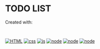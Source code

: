 # TODO LIST
Created with: 

<br>

[![HTML](https://img.shields.io/badge/-HTML-E34F26?style=for-the-badge&labelColor=black&logo=html5&logoColor=E34F26)](#)
[![css](https://img.shields.io/badge/-CSS-1572B6?style=for-the-badge&labelColor=black&logo=css3&logoColor=1572B6)](#)
[![js](https://img.shields.io/badge/-JavaScript-F7DF1E?style=for-the-badge&labelColor=black&logo=javascript&logoColor=F7DF1E)](#)
[![node](https://img.shields.io/badge/-NodeJS-339933?style=for-the-badge&labelColor=black&logo=nodedotjs&logoColor=339933)](#)
[![node](https://img.shields.io/badge/-Express-000000?style=for-the-badge&labelColor=black&logo=express&logoColor=000000)](#)
[![node](https://img.shields.io/badge/-EJS-000000?style=for-the-badge&labelColor=black&logo=jss&logoColor=000000)](#)

